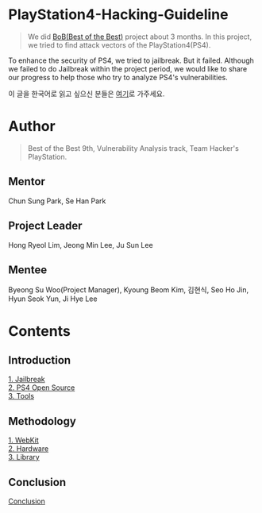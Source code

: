 # PlayStation4-Hacking-Guideline

<!--
> [BoB(Best of the Best)](https://www.kitribob.kr/) 프로젝트로 약 3개월간 PlayStation4(이하 PS4)의 attack vector들을 찾아서 분석을 시도했다.
-->
> We did [BoB(Best of the Best)](https://www.kitribob.kr/) project about 3 months. In this project, we tried to find attack vectors of the PlayStation4(PS4). 

<!--
PS4의 보안성 향상을 목적으로 Jailbreak를 시도하여 Bug Bounty를 해보려했으나 실패했다.
프로젝트 기간 내에 Jailbreak를 하는 데는 실패했으나, 후에 PS4의 취약점 분석을 시도할 분들에게 도움이 되고자, 우리가 진행했던 내용들을 공유하고자 한다.<br><br>
-->
To enhance the security of PS4, we tried to jailbreak. But it failed. Although we failed to do Jailbreak within the project period, we would like to share our progress to help those who try to analyze PS4's vulnerabilities.

이 글을 한국어로 읽고 싶으신 분들은 [여기](https://github.com/Hacker-s-PlayStation/PlayStation4-Hacking-Guideline/blob/main/README.md)로 가주세요.

# Author
> Best of the Best 9th, Vulnerability Analysis track, Team Hacker's PlayStation.
<!--
- 박천성 멘토, 박세한 멘토<br>
- 임홍렬 PL, 이정민 PL, 이주선 PL<br>
- 우병수 PM, 김경범, 김현식, 서호진, 윤현석, 이지혜<br><br>
-->
## Mentor
Chun Sung Park, Se Han Park
## Project Leader
Hong Ryeol Lim, Jeong Min Lee, Ju Sun Lee
## Mentee
Byeong Su Woo(Project Manager), Kyoung Beom Kim, 김현식, Seo Ho Jin, Hyun Seok Yun, Ji Hye Lee

# Contents
## Introduction
[1. Jailbreak](https://github.com/Hacker-s-PlayStation/PlayStation4-Hacking-Guideline/blob/main/1_introduction/Jailbreak.md)<br>
[2. PS4 Open Source](https://github.com/Hacker-s-PlayStation/PlayStation4-Hacking-Guideline/blob/main/1_introduction/PS4_Open_Source.md)<br>
[3. Tools](https://github.com/Hacker-s-PlayStation/PlayStation4-Hacking-Guideline/blob/main/1_introduction/Tools.md)<br>

## Methodology
[1. WebKit](https://github.com/Hacker-s-PlayStation/PlayStation4-Hacking-Guideline/blob/main/2_methodology/WebKit.md)<br>
[2. Hardware](https://github.com/Hacker-s-PlayStation/PlayStation4-Hacking-Guideline/blob/main/2_methodology/Hardware.md)<br>
[3. Library](https://github.com/Hacker-s-PlayStation/PlayStation4-Hacking-Guideline/blob/main/2_methodology/Library.md)<br>

## Conclusion
[Conclusion](https://github.com/Hacker-s-PlayStation/PlayStation4-Hacking-Guideline/blob/main/3_conclusion/Conclusion.md)
